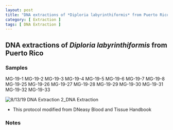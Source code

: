 ```yaml
---
layout: post
title: "DNA extractions of *Diploria labyrinthiformis* from Puerto Rico "
category: [ Extraction ]
tags: [ DNA Extraction ]
---
```


## DNA extractions of *Diploria labyrinthiformis* from Puerto Rico

### Samples

MG-19-1 MG-19-2 MG-19-3 MG-19-4 MG-19-5 MG-19-6 MG-19-7 MG-19-8 MG-19-25 MG-19-26 MG-19-27 MG-19-28 MG-19-29 MG-19-30 MG-19-31 MG-19-32 MG-19-33

![8/13/19 DNA Extraction 2_DNA Extraction](https://raw.githubusercontent.com/matiasgoco/matiasgoco.github.io/master/images/D_lab_DNA_8_13_19_labeled.png)

* This protocol modified from DNeasy Blood and Tissue Handbook

### Notes
